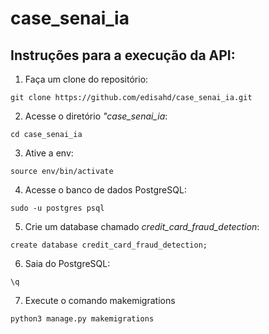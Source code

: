 # case_senai_ia
## Instruções para a execução da API:

1. Faça um clone do repositório:

```
git clone https://github.com/edisahd/case_senai_ia.git
```

2. Acesse o diretório *"case_senai_ia*:

```
cd case_senai_ia
```

3. Ative a env:

```
source env/bin/activate
```

4. Acesse o banco de dados PostgreSQL:

```
sudo -u postgres psql
```

5. Crie um database chamado *credit_card_fraud_detection*:

```
create database credit_card_fraud_detection;
```

6. Saia do PostgreSQL:

```
\q
```

7. Execute o comando makemigrations

```
python3 manage.py makemigrations
```
